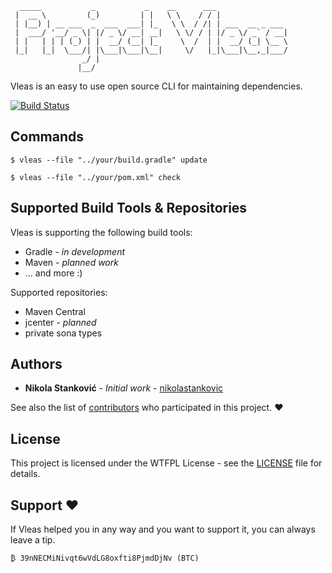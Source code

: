       _____           _           _    __      ___                 
     |  __ \         (_)         | |   \ \    / / |                
     | |__) | __ ___  _  ___  ___| |_   \ \  / /| | ___  __ _ ___  
     |  ___/ '__/ _ \| |/ _ \/ __| __|   \ \/ / | |/ _ \/ _` / __| 
     | |   | | | (_) | |  __/ (__| |_     \  /  | |  __/ (_| \__ \ 
     |_|   |_|  \___/| |\___|\___|\__|     \/   |_|\___|\__,_|___/ 
                    _/ |                                           
                   |__/                                            
                                           

Vleas is an easy to use open source CLI for maintaining dependencies.

[![Build Status](https://travis-ci.com/nikolastankovic/vleas.svg?branch=master)](https://travis-ci.com/nikolastankovic/vleas)

## Commands

```
$ vleas --file "../your/build.gradle" update
```
```
$ vleas --file "../your/pom.xml" check
```

## Supported Build Tools & Repositories

Vleas is supporting the following build tools:

* Gradle - *in development*
* Maven - *planned work*
* ... and more :)

Supported repositories:

* Maven Central
* jcenter - *planned*
* private sona types

## Authors

* **Nikola Stanković** - *Initial work* - [nikolastankovic](https://github.com/nikolastankovic)

See also the list of [contributors](https://github.com/nikolastankovic/vleas/contributors) who participated in this project. ♥

## License

This project is licensed under the WTFPL License - see the [LICENSE](LICENSE) file for details.

## Support ♥

If Vleas helped you in any way and you want to support it, you can always leave a tip.
```
₿ 39nNECMiNivqt6wVdLG8oxfti8PjmdDjNv (BTC)
```